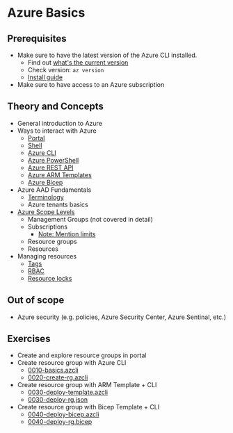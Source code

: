 # Azure Basics

## Prerequisites

* Make sure to have the latest version of the Azure CLI installed.
  * Find out [what's the current version](https://docs.microsoft.com/en-us/cli/azure/release-notes-azure-cli)
  * Check version: `az version`
  * [Install guide](https://docs.microsoft.com/en-us/cli/azure/install-azure-cli)
* Make sure to have access to an Azure subscription

## Theory and Concepts

* General introduction to Azure
* Ways to interact with Azure
  * [Portal](https://portal.azure.com)
  * [Shell](https://shell.azure.com)
  * [Azure CLI](https://docs.microsoft.com/en-us/cli/azure/)
  * [Azure PowerShell](https://docs.microsoft.com/en-us/powershell/azure/)
  * [Azure REST API](https://docs.microsoft.com/en-us/rest/api/azure/)
  * [Azure ARM Templates](https://docs.microsoft.com/en-us/azure/azure-resource-manager/templates/overview)
  * [Azure Bicep](https://docs.microsoft.com/en-us/azure/azure-resource-manager/templates/bicep-decompile)
* Azure AAD Fundamentals
  * [Terminology](https://docs.microsoft.com/en-us/azure/active-directory/fundamentals/active-directory-whatis#terminology)
  * Azure tenants basics
* [Azure Scope Levels](https://docs.microsoft.com/en-us/azure/azure-resource-manager/management/overview#understand-scope)
  * Management Groups (not covered in detail)
  * Subscriptions
    * [Note: Mention limits](https://docs.microsoft.com/en-us/azure/azure-resource-manager/management/azure-subscription-service-limits)
  * Resource groups
  * Resources
* Managing resources
  * [Tags](https://docs.microsoft.com/en-us/azure/azure-resource-manager/management/tag-resources)
  * [RBAC](https://docs.microsoft.com/en-us/azure/role-based-access-control/)
  * [Resource locks](https://docs.microsoft.com/en-us/azure/azure-resource-manager/management/lock-resources)

## Out of scope

* Azure security (e.g. policies, Azure Security Center, Azure Sentinal, etc.)

## Exercises

* Create and explore resource groups in portal
* Create resource group with Azure CLI
  * [0010-basics.azcli](0010-basics.azcli)
  * [0020-create-rg.azcli](0020-create-rg.azcli)
* Create resource group with ARM Template + CLI
  * [0030-deploy-template.azcli](0030-deploy-template.azcli)
  * [0030-deploy-rg.json](0030-deploy-rg.json)
* Create resource group with Bicep Template + CLI
  * [0040-deploy-bicep.azcli](0040-deploy-bicep.azcli)
  * [0040-deploy-rg.bicep](0040-deploy-rg.bicep)
